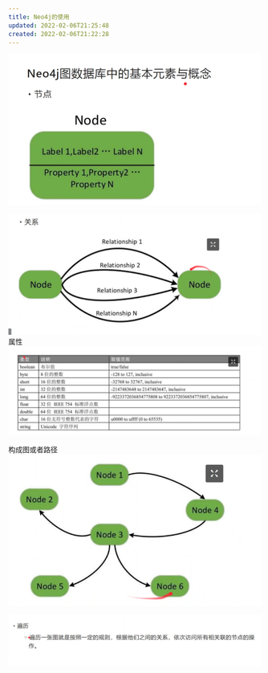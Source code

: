 ```yaml
---
title: Neo4j的使用
updated: 2022-02-06T21:25:48
created: 2022-02-06T21:22:28
---
```


![image1](assets/1db7771ec5e5448689ee1d7d7a8a631a.png)

![image2](assets/6defe8b81d49434085c75306daa8099f.png)
属性
![image3](assets/6b336389e1b94d7b859799252a4ac362.png)

构成图或者路径
![image4](assets/d6c0c287690f40bf909d37ba50a945ed.png)

![image5](assets/fce08a17dac2484483aa0dd93b63e0a3.png)

